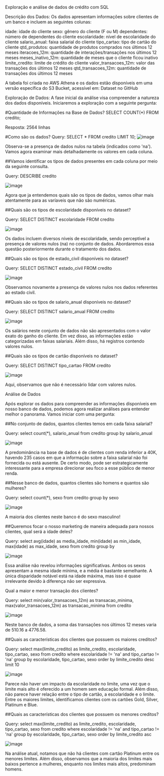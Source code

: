 Exploração e análise de dados de crédito com SQL

Descrição dos Dados:
Os dados apresentam informações sobre clientes de um banco e incluem as seguintes colunas:

idade: idade do cliente
sexo: gênero do cliente (F ou M)
dependentes: número de dependentes do cliente
escolaridade: nível de escolaridade do cliente
salario_anual: faixa salarial do cliente
tipo_cartao: tipo de cartão do cliente
qtd_produtos: quantidade de produtos comprados nos últimos 12 meses
iteracoes_12m: quantidade de interações/transações nos últimos 12 meses
meses_inativo_12m: quantidade de meses que o cliente ficou inativo
limite_credito: limite de crédito do cliente
valor_transacoes_12m: valor das transações dos últimos 12 meses
qtd_transacoes_12m: quantidade de transações dos últimos 12 meses

A tabela foi criada no AWS Athena e os dados estão disponíveis em uma versão específica do S3 Bucket, acessível em: Dataset no GitHub

Exploração de Dados:
A fase inicial da análise visa compreender a natureza dos dados disponíveis. Iniciaremos a exploração com a seguinte pergunta:

#Quantidade de Informações na Base de Dados?
SELECT COUNT(*) FROM credito;

Resposta: 2564 linhas

#Como são os dados?
Query: SELECT * FROM credito LIMIT 10;
![image](https://github.com/DLeyendecker/credit-analysis-exploration/assets/123911132/fd1eb22c-f918-457c-85a9-652d29c6f79a)

Observa-se a presença de dados nulos na tabela (indicados como 'na'). Vamos agora examinar mais detalhadamente os valores em cada coluna.

##Vamos identificar os tipos de dados presentes em cada coluna por meio da seguinte consulta.

Query: DESCRIBE credito

![image](https://github.com/DLeyendecker/credit-analysis-exploration/assets/123911132/dd5915a8-b93a-47e3-8ba1-869d3fb03136)

Agora que ja entendemos quais são os tipos de dados, vamos olhar mais atentamente para as varíaveis que não são numéricas.

##Quais são os tipos de escolaridade disponíveis no dataset?

Query: SELECT DISTINCT escolaridade FROM credito

![image](https://github.com/DLeyendecker/credit-analysis-exploration/assets/123911132/fc23f1ab-02d8-44ae-9b26-fc84d7c33c4d)

Os dados incluem diversos níveis de escolaridade, sendo perceptível a presença de valores nulos (na) no conjunto de dados. Abordaremos essa questão posteriormente durante o tratamento dos dados.

##Quais são os tipos de estado_civil disponíveis no dataset?

Query: SELECT DISTINCT estado_civil FROM credito

![image](https://github.com/DLeyendecker/credit-analysis-exploration/assets/123911132/2bce9498-8064-4e30-af18-e270b2217594)

Observamos novamente a presença de valores nulos nos dados referentes ao estado civil.

##Quais são os tipos de salario_anual disponíveis no dataset?

Query: SELECT DISTINCT salario_anual FROM credito

![image](https://github.com/DLeyendecker/credit-analysis-exploration/assets/123911132/93642ad4-10c0-4ae6-811c-794afedd5235)

Os salários neste conjunto de dados não são apresentados com o valor exato do ganho do cliente. Em vez disso, as informações estão categorizadas em faixas salariais. Além disso, há registros contendo valores nulos.

##Quais são os tipos de cartão disponíveis no dataset?

Query: SELECT DISTINCT tipo_cartao FROM credito

![image](https://github.com/DLeyendecker/credit-analysis-exploration/assets/123911132/4042beee-3882-47b4-bb88-21f04becab62)

Aqui, observamos que não é necessário lidar com valores nulos.

Análise de Dados

Após explorar os dados para compreender as informações disponíveis em nosso banco de dados, podemos agora realizar análises para entender melhor o panorama. Vamos iniciar com uma pergunta: 

##No conjunto de dados, quantos clientes temos em cada faixa salarial?

Query: select count(*), salario_anual from credito group by salario_anual

![image](https://github.com/DLeyendecker/credit-analysis-exploration/assets/123911132/94d4e0e8-dc83-4206-811e-ada6b2a07e23)

A predominância na base de dados é de clientes com renda inferior a 40K, havendo 235 casos em que a informação sobre a faixa salarial não foi fornecida ou está ausente. De certo modo, pode ser estrategicamente interessante para a empresa direcionar seu foco a esse público de menor renda.

##Nesse banco de dados, quantos clientes são homens e quantos são mulheres?

Query: select count(*), sexo from credito group by sexo

![image](https://github.com/DLeyendecker/credit-analysis-exploration/assets/123911132/78f1af32-5497-4998-a37f-0fd3f4f17c95)

A maioria dos clientes neste banco é do sexo masculino!

##Queremos focar o nosso marketing de maneira adequada para nossos clientes, qual será a idade deles?

Query: select avg(idade) as media_idade, min(idade) as min_idade, max(idade) as max_idade, sexo from credito group by

![image](https://github.com/DLeyendecker/credit-analysis-exploration/assets/123911132/16c006d1-962c-4022-8b97-a7d71e0ec6bd)

Essa análise não revelou informações significativas. Ambos os sexos apresentam a mesma idade mínima, e a média é bastante semelhante. A única disparidade notável está na idade máxima, mas isso é quase irrelevante devido à diferença não ser expressiva.

Qual a maior e menor transação dos clientes?

Query: select min(valor_transacoes_12m) as transacao_minima, max(valor_transacoes_12m) as transacao_minima from credito

![image](https://github.com/DLeyendecker/credit-analysis-exploration/assets/123911132/3bda6071-f540-4c65-9042-bb3883f39722)

Neste banco de dados, a soma das transações nos últimos 12 meses varia de 510.16 a 4776.58.

##Quais as características dos clientes que possuem os maiores creditos?

Query: select max(limite_credito) as limite_credito, escolaridade, tipo_cartao, sexo from credito where escolaridade != 'na' and tipo_cartao != 'na' group by escolaridade, tipo_cartao, sexo order by limite_credito desc limit 10

![image](https://github.com/DLeyendecker/credit-analysis-exploration/assets/123911132/5838f508-4f93-4d94-ab1e-1d54684f80ca)

Parece não haver um impacto da escolaridade no limite, uma vez que o limite mais alto é oferecido a um homem sem educação formal. Além disso, não parece haver relação entre o tipo de cartão, a escolaridade e o limite. Entre os maiores limites, identificamos clientes com os cartões Gold, Silver, Platinum e Blue.

##Quais as características dos clientes que possuem os menores creditos?

Query: select max(limite_credito) as limite_credito, escolaridade, tipo_cartao, sexo from credito where escolaridade != 'na' and tipo_cartao != 'na' group by escolaridade, tipo_cartao, sexo order by limite_credito asc

![image](https://github.com/DLeyendecker/credit-analysis-exploration/assets/123911132/2c8c2bd1-076a-48e3-a592-0c7764b0162e)

Na análise atual, notamos que não há clientes com cartão Platinum entre os menores limites. Além disso, observamos que a maioria dos limites mais baixos pertence a mulheres, enquanto nos limites mais altos, predominam homens.















